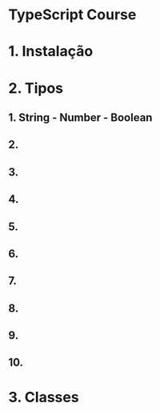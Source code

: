 # TypeScript Course

# 1. Instalação
# 2. Tipos
## 1. String - Number - Boolean
## 2.
## 3.
## 4.
## 5.
## 6.
## 7.
## 8.
## 9.
## 10. 
# 3. Classes
